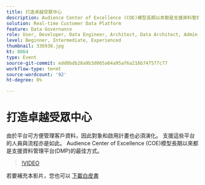 ```yaml
---
title: 打造卓越受眾中心
description: Audience Center of Excellence (COE)模型長期以來都是支援資料管理平台(DMP)的最佳方式。
solution: Real-time Customer Data Platform
feature: Data Governance
role: User, Developer, Data Engineer, Architect, Data Architect, Admin, Leader
level: Beginner, Intermediate, Experienced
thumbnail: 336938.jpg
kt: 8864
type: Event
source-git-commit: edd0bdb28a9b3d065a64a95af6a216b747577c77
workflow-type: tm+mt
source-wordcount: '92'
ht-degree: 0%

---
```


# 打造卓越受眾中心

由於平台可方便管理客戶資料，因此對象和啟用計畫也必須演化。 支援這些平台的人員與流程亦是如此。 Audience Center of Excellence (COE)模型長期以來都是支援資料管理平台(DMP)的最佳方式。

>[!VIDEO](https://video.tv.adobe.com/v/336938/?quality=12&learn=on)

若要補充本影片，您也可以 [下載白皮書](./../assets/whitepaper-evolving-the-audience-center-of-excellence.pdf)